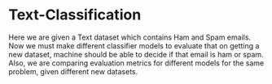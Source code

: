 # Text-Classification
Here we are given a Text dataset which contains Ham and Spam emails. Now we must make different classifier models to evaluate that on getting a new dataset, machine should be able to decide if that email is ham or spam. Also, we are comparing evaluation metrics for different models for the same problem, given different new datasets.

